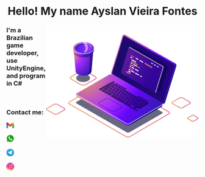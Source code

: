 <center>
	<h1> Hello! My name Ayslan Vieira Fontes </h1>
</center>

<img src="https://raw.githubusercontent.com/AyslanSE/AyslanSE/main/master/img/computer-illustration.png" width="400px" align="right" alt="ayslan computer" style="max-width:100%;">
<h3> I'm a Brazilian game developer, use UnityEngine, and program in C# </h3>
<br>
<h3> Contact me: </h3>

<!-- links de contatação -->
<a href="https://wa.me/557999864117" alt="Gmail" rel="nofollow"> <!-- Gmail contato -->
	<img src="https://raw.githubusercontent.com/AyslanSE/AyslanSE/main/master/img/mail.png" width="20px" >
</a>

<a href="https://wa.me/557999864117" alt="WhatsApp" rel="nofollow"> <!-- Whatsapp contato -->
	<img src="https://raw.githubusercontent.com/AyslanSE/AyslanSE/main/master/img/zap.png" width="20px" >
</a>

<a href="https://wa.me/557999864117" alt="Telegram" rel="nofollow"> <!-- Telegram contato -->
	<img src="https://raw.githubusercontent.com/AyslanSE/AyslanSE/main/master/img/tele.png" width="20px" >
</a>

<a href="https://wa.me/557999864117" alt="Instagram" rel="nofollow"> <!-- Instagram contato -->
	<img src="https://raw.githubusercontent.com/AyslanSE/AyslanSE/main/master/img/insta.png" width="20px" >
</a>